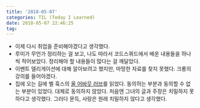 ```yaml
---
title: '2018-05-07'
categories: TIL (Today I Learned)
date: 2018-05-07 22:46:25
tag:
---
```


- 이제 다시 취업을 준비해야겠다고 생각했다. 
- 루미가 무언가 정리하는 걸 보고, 나도 따라서 코드스쿼드에서 배운 내용들을 하나씩 적어보았다. 정리해야 할 내용들이 많다는 걸 깨달았다.
- 이벤트 델리게이션에 대해 알아보려고 했지만, 마땅한 자료를 찾지 못했다. 크롱의 강의를 들어야겠다.
- 집에 오는 길에 벨 훅스의 [올 어바웃 러브](http://www.aladin.co.kr/shop/wproduct.aspx?ItemId=20478005)를 읽었다. 동의하는 부분과 동의할 수 없는 부분이 있었다. 대체로 동의하지 않았다. 처음엔 그녀의 글과 주장은 치밀하지 못하다고 생각했다. 그러다 문득, 사랑은 원래 치밀하지 않다고 생각했다.